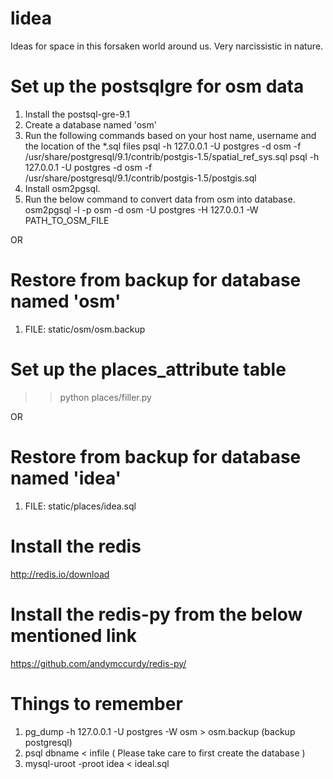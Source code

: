 lidea
=====

Ideas for space in this forsaken world around us. Very narcissistic in nature. 
# Set up the postsqlgre for osm data
1. Install the postsql-gre-9.1
2. Create a database named 'osm'
3. Run the following commands based on your host name, username and the location of the *.sql files
   psql -h 127.0.0.1 -U postgres -d osm -f /usr/share/postgresql/9.1/contrib/postgis-1.5/spatial_ref_sys.sql 
   psql -h 127.0.0.1 -U postgres -d osm -f /usr/share/postgresql/9.1/contrib/postgis-1.5/postgis.sql
4. Install osm2pgsql.
5. Run the below command to convert data from osm into database.
   osm2pgsql -l -p osm -d osm -U postgres -H 127.0.0.1 -W PATH_TO_OSM_FILE

OR 

# Restore from backup for database named 'osm'
1. FILE: static/osm/osm.backup


# Set up the places_attribute table
>> python places/filler.py

OR 

# Restore from backup for database named 'idea'
1. FILE: static/places/idea.sql


# Install the redis
http://redis.io/download


# Install the redis-py from the below mentioned link
  https://github.com/andymccurdy/redis-py/


# Things to remember
1. pg_dump -h 127.0.0.1 -U postgres -W osm > osm.backup (backup postgresql)
2. psql dbname < infile ( Please take care to first create the database )
3. mysql-uroot -proot idea < ideal.sql

